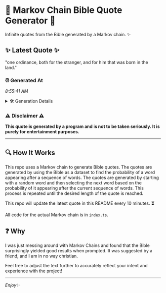 # 📖 Markov Chain Bible Quote Generator 📖

Infinite quotes from the Bible generated by a Markov chain. ✨

## ✨ Latest Quote ✨
"one ordinance, both for the stranger, and for him that was born in the land."

### ⏰ Generated At
*8:55:41 AM*

<details>
    <summary>🛠️ Generation Details</summary>
    <p>
        <strong>🌱 Seed:</strong> one<br>
        <strong>🔄 Iterations:</strong> 14<br>
        <strong>📜 Context History:</strong><br>[ one ]: ordinance,<br>[ one, ordinance, ]: both<br>[ one, ordinance,, both ]: for<br>[ one, ordinance,, both, for ]: the<br>[ one, ordinance,, both, for, the ]: stranger,<br>[ one, ordinance,, both, for, the, stranger, ]: and<br>[ ordinance,, both, for, the, stranger,, and ]: for<br>[ both, for, the, stranger,, and, for ]: him<br>[ for, the, stranger,, and, for, him ]: that<br>[ the, stranger,, and, for, him, that ]: was<br>[ stranger,, and, for, him, that, was ]: born<br>[ and, for, him, that, was, born ]: in<br>[ for, him, that, was, born, in ]: the<br>[ him, that, was, born, in, the ]: land.<br>
    </p>
</details>

### ⚠️ Disclaimer ⚠️
**This quote is generated by a program and is not to be taken seriously. It is purely for entertainment purposes.**

---

## 🔍 How It Works

This repo uses a Markov chain to generate Bible quotes. The quotes are generated by using the Bible as a dataset to find the probability of a word appearing after a sequence of words. The quotes are generated by starting with a random word and then selecting the next word based on the probability of it appearing after the current sequence of words. This process is repeated until the desired length of the quote is reached.

This repo will update the latest quote in this README every 10 minutes. ⏳

All code for the actual Markov chain is in `index.ts`.

## ❓ Why

I was just messing around with Markov Chains and found that the Bible surprisingly yielded good results when prompted. 
It was suggested by a friend, and I am in no way christian.

Feel free to adjust the text further to accurately reflect your intent and experience with the project!

---

*Enjoy*✨
